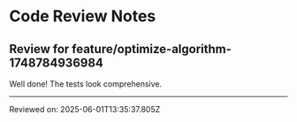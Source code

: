 # Code Review Notes

## Review for feature/optimize-algorithm-1748784936984

Well done! The tests look comprehensive.

---
Reviewed on: 2025-06-01T13:35:37.805Z